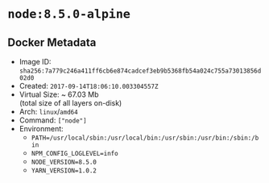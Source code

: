# `node:8.5.0-alpine`

## Docker Metadata

- Image ID: `sha256:7a779c246a411ff6cb6e874cadcef3eb9b5368fb54a024c755a73013856d02d0`
- Created: `2017-09-14T18:06:10.003304557Z`
- Virtual Size: ~ 67.03 Mb  
  (total size of all layers on-disk)
- Arch: `linux`/`amd64`
- Command: `["node"]`
- Environment:
  - `PATH=/usr/local/sbin:/usr/local/bin:/usr/sbin:/usr/bin:/sbin:/bin`
  - `NPM_CONFIG_LOGLEVEL=info`
  - `NODE_VERSION=8.5.0`
  - `YARN_VERSION=1.0.2`
